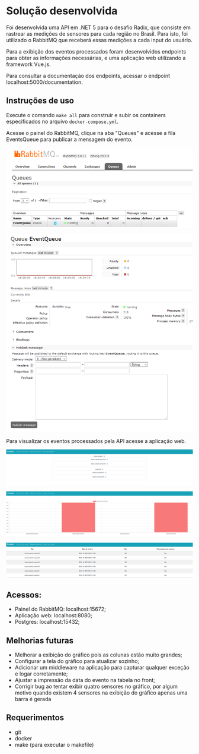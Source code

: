 # Solução desenvolvida

Foi desenvolvida uma API em .NET 5 para o desafio Radix, que consiste em rastrear as medições de sensores para cada região no Brasil. Para isto, foi utilizado o RabbitMQ que receberá essas medições a cada input do usuário.

Para a exibição dos eventos processados foram desenvolvidos endpoints para obter as informações necessárias, e uma aplicação web utilizando a framework Vue.js.

Para consultar a documentação dos endpoints, acessar o endpoint localhost:5000/documentation.

## Instruções de uso

Execute o comando `make all` para construir e subir os containers especificados no arquivo `docker-compose.yml`. 

Acesse o painel do RabbitMQ, clique na aba "Queues" e acesse a fila EventsQueue para publicar a mensagem do evento.

![Painel do RabbitMQ (1)](./resources/readme-images/rabbitmq-panel-1.png)

![Painel do RabbitMQ (2)](./resources/readme-images/rabbitmq-panel-2.png)

Para visualizar os eventos processados pela API acesse a aplicação web.

![Aplicação web (1)](./resources/readme-images/web-app-1.png)

![Aplicação web (2)](./resources/readme-images/web-app-2.png)

![Aplicação web (2)](./resources/readme-images/web-app-3.png)

## Acessos:

* Painel do RabbitMQ: localhost:15672;
* Aplicação web: localhost:8080;
* Postgres: localhost:15432;

## Melhorias futuras

* Melhorar a exibição do gráfico pois as colunas estão muito grandes;
* Configurar a tela do gráfico para atualizar sozinho;
* Adicionar um middleware na aplicação para capturar qualquer exceção e logar corretamente;
* Ajustar a impressão da data do evento na tabela no front;
* Corrigir bug ao tentar exibir quatro sensores no gráfico, por algum motivo quando existem 4 sensores na exibição do gráfico apenas uma barra é gerada

## Requerimentos

* git
* docker
* make (para executar o makefile)
